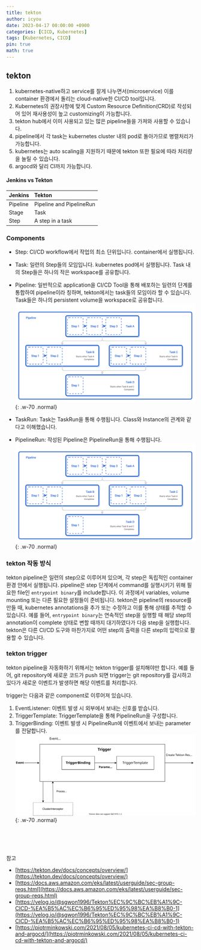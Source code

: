 ```yaml
---
title: tekton
author: icyou
date: 2023-04-17 00:00:00 +0900
categories: [CICD, Kubernetes]
tags: [Kubernetes, CICD]
pin: true
math: true
---
```


## tekton
1. kubernetes-native하고 service를 잘게 나누면서(microservice) 이를 container 환경에서 돌리는 cloud-native한 CI/CD tool입니다.
2. Kubernetes의 권장사항에 맞게 Custom Resource Definition(CRD)로 작성되어 있어 재사용성이 높고 customizing이 가능합니다.
3. tekton hub에서 이미 사용되고 있는 많은 pipeline들을 가져와 사용할 수 있습니다.
4. pipeline에서 각 task는 kubernetes cluster 내의 pod로 돌아가므로 병렬처리가 가능합니다.
5. kubernetes는 auto scaling을 지원하기 때문에 tekton 또한 필요에 따라 처리량을 늘릴 수 있습니다.
6. argocd와 달리 CI까지 가능합니다.

#### Jenkins vs Tekton
| Jenkins  | Tekton                    |
|:---------|:--------------------------|
| Pipeline | Pipeline and PipelineRun  |
| Stage    | Task                      |
| Step     | A step in a task          |

### Components
- Step: CI/CD workflow에서 작업의 최소 단위입니다. container에서 실행됩니다.
- Task: 일련의 Step들의 모임입니다. kubernetes pod에서 실행됩니다. Task 내의 Step들은 하나의 작은 workspace를 공유합니다.
- Pipeline: 일반적으로 application을 CI/CD Tool을 통해 배포하는 일련의 단계를 통합하여 pipeline이라 칭하며, tekton에서는 task들의 모임이라 할 수 있습니다. Task들은 하나의 persistent volume을 workspace로 공유합니다.
![Desktop View](/assets/img/posts/20230417/concept-tasks-pipelines1.png){: .w-70 .normal}

- TaskRun: Task는 TaskRun을 통해 수행됩니다. Class와 Instance의 관계와 같다고 이해했습니다.
- PipelineRun: 작성된 Pipeline은 PipelineRun을 통해 수행됩니다.
![Desktop View](/assets/img/posts/20230417/concept-tasks-pipelines2.png){: .w-70 .normal}

### tekton 작동 방식
tekton pipeline은 일련의 step으로 이루어져 있으며, 각 step은 독립적인 container 환경 안에서 실행됩니다. pipeline은 step 단계에서 command를 실행시키기 위해 필요한 file인 `entrypoint binary`를 include합니다. 이 과정에서 variables, volume mounting 또는 다른 필요한 설정들이 준비됩니다. 
tekton은 pipeline의 resource를 만들 때, kubernetes annotations을 추가 또는 수정하고 이를 통해 상태를 추적할 수 있습니다. 예를 들어, `entrypoint binary`는 연속적인 step을 실행할 때 해당 step의 annotation이 complete 상태로 변할 때까지 대기하였다가 다음 step을 실행합니다.
tekton은 다른 CI/CD 도구와 마찬가지로 어떤 step의 출력을 다른 step의 입력으로 활용할 수 있습니다.

### tekton trigger
tekton pipeline을 자동화하기 위해서는 tekton trigger를 설치해야만 합니다.
예를 들어, git repository에 새로운 코드가 push 되면 trigger는 git repository를 감시하고 있다가 새로운 이벤트가 발생하면 해당 이벤트를 처리합니다.  

trigger는 다음과 같은 component로 이루어져 있습니다.
1. EventListener: 이벤트 발생 시 외부에서 보내는 신호를 받습니다.
2. TriggerTemplate: TriggerTemplate을 통해 PipelineRun을 구성합니다.
3. TriggerBinding: 이벤트 발생 시 PipelineRun에 이벤트에서 보내는 parameter를 전달합니다.
![Desktop View](/assets/img/posts/20230417/tekton-trigger.png){: .w-70 .normal}



<br/><br/><br/><br/>
참고 
- [https://tekton.dev/docs/concepts/overview/](https://tekton.dev/docs/concepts/overview/)
- [https://docs.aws.amazon.com/eks/latest/userguide/sec-group-reqs.html](https://docs.aws.amazon.com/eks/latest/userguide/sec-group-reqs.html)
- [https://velog.io/@sgwon1996/Tekton%EC%9C%BC%EB%A1%9C-CICD-%EA%B5%AC%EC%B6%95%ED%95%98%EA%B8%B0-1](https://velog.io/@sgwon1996/Tekton%EC%9C%BC%EB%A1%9C-CICD-%EA%B5%AC%EC%B6%95%ED%95%98%EA%B8%B0-1)
- [https://piotrminkowski.com/2021/08/05/kubernetes-ci-cd-with-tekton-and-argocd/](https://piotrminkowski.com/2021/08/05/kubernetes-ci-cd-with-tekton-and-argocd/)